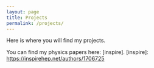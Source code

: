 ```yaml
---
layout: page 
title: Projects 
permalink: /projects/
---
```

Here is where you will find my projects.

You can find my physics papers here: [inspire]. 
[inspire]: https://inspirehep.net/authors/1706725  


